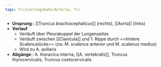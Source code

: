 ```yaml
---
tags: f/💀/Leitungsbahn/Arterie, f/💀 
---
```

- **Ursprung**:: [[Truncus brachiocephalicus]] (rechts), [[Aorta]] (links)
- **Verlauf**
	- Verläuft über Pleurakuppel der Lungenspitze
	- Verläuft zwischen [[Clavicula]] und 1. Rippe durch ==hintere Scalenuslücke== (zw. M. scalenus anterior und M. scalenus medius)
	- Wird zu A. axillaris
- **Abgänge**:: A. thoracica interna, [[A. vertebralis]], Truncus thyrocervicalis, Truncus costocervicalis